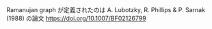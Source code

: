 Ramanujan graph が定義されたのは A. Lubotzky, R. Phillips & P. Sarnak (1988) の論文 https://doi.org/10.1007/BF02126799
